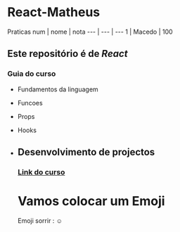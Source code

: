 # React-Matheus
 Praticas
 num | nome | nota
 --- | ---  | ---
 1 | Macedo | 100

 ## Este repositório é de _*React*_

 ### Guia do curso
 * Fundamentos da linguagem
 * Funcoes
 * Props
 * Hooks
 * Desenvolvimento de projectos
   ---
   ### [Link do curso](https://www.youtube.com/watch?v=20hlPRPVMoU&list=PLnDvRpP8BneyVA0SZ2okm-QBojomniQVO&index=8)

   # Vamos colocar um Emoji
   Emoji sorrir : ☺ 
